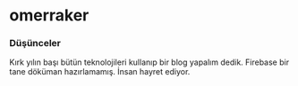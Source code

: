 # omerraker

### Düşünceler

Kırk yılın başı bütün teknolojileri kullanıp bir blog yapalım dedik. Firebase bir tane döküman hazırlamamış. İnsan hayret ediyor.


